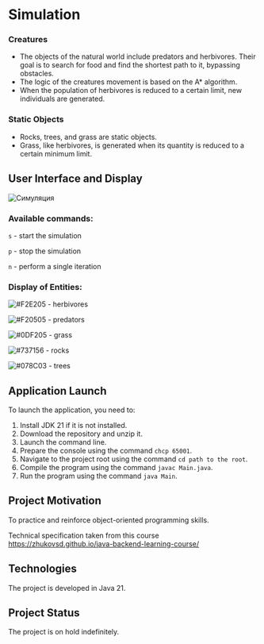 # Simulation

### Creatures
- The objects of the natural world include predators and herbivores. 
Their goal is to search for food and find the shortest path to it, bypassing obstacles. 
- The logic of the creatures movement is based on the A* algorithm. 
- When the population of herbivores is reduced to a certain limit, new individuals are generated.

### Static Objects
- Rocks, trees, and grass are static objects. 
- Grass, like herbivores, is generated when its quantity is reduced to a certain minimum limit.

## User Interface and Display
![Симуляция](https://media.giphy.com/media/v1.Y2lkPTc5MGI3NjExcGNtNTI0azYxN2Vxam94cDUwaHU2cWdjczhndDZuY3Q1bXJ0NnB4OCZlcD12MV9pbnRlcm5hbF9naWZfYnlfaWQmY3Q9Zw/UnStB2OgBXCNKH8ebL/giphy.gif)

### Available commands:


  `s` - start the simulation

  `p` - stop the simulation

  `n` - perform a single iteration



### Display of Entities:

  ![#F2E205](https://placehold.it/15/F2E205/000000?text=) - herbivores

  ![#F20505](https://placehold.it/15/F20505/000000?text=) - predators

  ![#0DF205](https://placehold.it/15/0DF205/000000?text=) - grass

  ![#737156](https://placehold.it/15/737156/000000?text=) - rocks

  ![#078C03](https://placehold.it/15/078C03/000000?text=) - trees



## Application Launch
  To launch the application, you need to:

  1. Install JDK 21 if it is not installed.
  2. Download the repository and unzip it.
  3. Launch the command line.
  4. Prepare the console using the command `chcp 65001`.
  5. Navigate to the project root using the command `cd path to the root`.
  6. Compile the program using the command `javac Main.java`.
  7. Run the program using the command `java Main`.

## Project Motivation
To practice and reinforce object-oriented programming skills.

Technical specification taken from this course https://zhukovsd.github.io/java-backend-learning-course/

## Technologies
The project is developed in Java 21.

## Project Status
The project is on hold indefinitely.
